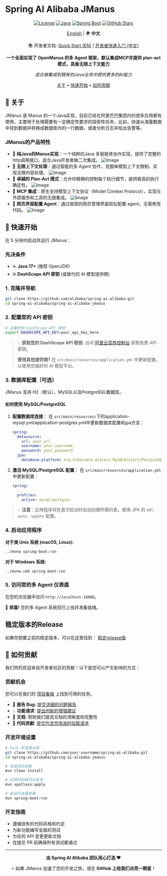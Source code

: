 # Spring AI Alibaba JManus

<div align="center">

[![License](https://img.shields.io/badge/license-Apache%202-blue.svg)](LICENSE)
[![Java](https://img.shields.io/badge/Java-17+-orange.svg)](https://openjdk.java.net/)
[![Spring Boot](https://img.shields.io/badge/Spring%20Boot-3.x-green.svg)](https://spring.io/projects/spring-boot)
[![GitHub Stars](https://img.shields.io/github/stars/alibaba/spring-ai-alibaba.svg)](https://github.com/alibaba/spring-ai-alibaba/stargazers)

[English](./README.md) | 🌍 **中文**

📚 开发者文档: [Quick Start (EN)](./README-dev-en.md) | [开发者快速入门 (中文)](./README-dev.md)

**一个全面实现了 OpenManus 的多 Agent 框架，默认集成MCP并提供 plan-act模式，具备无限上下文能力**

*适合被集成到既有的Java业务中提供更多的AI能力*

[关于](#-关于) • [快速开始](#-快速开始) • [如何贡献](#-如何贡献)

</div>


## 🎯 关于

JManus 是 Manus 的一个Java实现，目前已经在阿里巴巴集团内的很多应用都有使用，主要用于处理需要有一定确定性要求的探索性任务，比如，快速从海量数据中找到数据并转换成数据库内的一行数据，或者分析日志并给出告警等。


### JManus的产品特性

- 🤖 **纯Java的Manus实现**：一个纯粹的Java 多智能体协作实现，提供了完整的http调用接口，适合Java开发者做二次集成。
![Image](https://github.com/user-attachments/assets/893c7fc1-5e6e-4ec9-8389-182f14d86b18)
- 🌊 **无限上下文处理**：通过智能的多 Agent 协作，克服单模型上下文限制，实现无限内容处理。
![Image](https://github.com/user-attachments/assets/a0245658-fbb7-41dc-989f-86574592f188)
- 🎯 **卓越的 Plan-Act 模式**：允许你精确的控制每个执行细节，提供极高的执行确定性。
![Image](https://github.com/user-attachments/assets/2b058054-d439-432b-ac47-9f67d4a5ce80)
- 🔗 **MCP 集成**：原生支持模型上下文协议（Model Context Protocol），实现与外部服务和工具的无缝集成。
![Image](https://github.com/user-attachments/assets/31d915a9-04dc-45b2-9635-488cc06ba468)
- 📜 **网页界面配置 Agent**：通过直观的网页管理界面轻松配置 agent，无需修改代码。
![Image](https://github.com/user-attachments/assets/5afdfe2e-0e98-4100-bff1-b7aaf413850b)



## 🚀 快速开始

在 5 分钟内启动并运行 JManus：

### 先决条件

- ☕ **Java 17+** (推荐 OpenJDK)
- 🌐 **DashScope API 密钥** (或替代的 AI 模型提供商)

### 1. 克隆并导航

```bash
git clone https://github.com/alibaba/spring-ai-alibaba.git
cd spring-ai-alibaba/spring-ai-alibaba-jmanus
```

### 2. 配置您的 API 密钥

```bash
# 设置您的 DashScope API 密钥
export DASHSCOPE_API_KEY=your_api_key_here
```

> 💡 **获取您的 DashScope API 密钥**: 访问 [阿里云百炼控制台](https://bailian.console.aliyun.com/?tab=model#/api-key) 获取免费 API 密钥。
>
> **使用其他提供商?** 在 `src/main/resources/application.yml` 中更新配置，以使用您偏好的 AI 模型平台。

### 3. 数据库配置（可选）

JManus 支持 H2（默认）、MySQL以及PostgreSQL数据库。

#### 如何使用 MySQL/PostgreSQL

1. **配置数据库连接**：
   在 `src/main/resources/`下的application-mysql.yml/application-postgres.yml中更新数据库配置和jpa方言：

   ```yaml
   spring:
     datasource:
       url: your_url
       username: your_username
       password: your_password
     jpa:
       database-platform: org.hibernate.dialect.MySQLDialect/PostgreSQLDialect
   ```

2. **激活 MySQL/PostgreSQL 配置**：
   在 `src/main/resources/application.yml` 中更新配置：

   ```yaml
   spring:
     ...
     profiles:
       active: mysql/postgres  
   ```

> 💡 **注意**：应用程序将在首次启动时自动创建所需的表，使用 JPA 的 `ddl-auto: update` 配置。

### 4. 启动应用程序

**对于类 Unix 系统 (macOS, Linux):**
```bash
../mvnw spring-boot:run
```

**对于 Windows 系统:**
```bash
../mvnw.cmd spring-boot:run
```

### 5. 访问您的多 Agent 仪表盘

在您的浏览器中访问 `http://localhost:18080`。

🎉 **恭喜!** 您的多 Agent 系统现已上线并准备就绪。


## 稳定版本的Release

如果你想要之前的稳定版本，可以在这里找到：
[稳定release版](https://github.com/rainerWJY/Java-Open-Manus/releases)


## 🤝 如何贡献

我们热烈欢迎来自开发者社区的贡献！以下是您可以产生影响的方式：

### 贡献机会

您可以在我们的 [项目看板](https://github.com/orgs/alibaba/projects/24) 上找到可用的任务。

- 🐛 **报告 Bug**: [提交详细的问题报告](https://github.com/alibaba/spring-ai-alibaba/issues)
- 💡 **功能请求**: [提出创新的增强建议](https://github.com/alibaba/spring-ai-alibaba/issues)
- 📝 **文档**: 帮助我们提高文档的清晰度和完整性
- 🔧 **代码贡献**: [提交包含您改进的拉取请求](https://github.com/alibaba/spring-ai-alibaba/pulls)

### 开发环境设置

```bash
# Fork 并克隆仓库
git clone https://github.com/your-username/spring-ai-alibaba.git
cd spring-ai-alibaba/spring-ai-alibaba-jmanus

# 安装项目依赖
mvn clean install

# 应用代码格式化标准
mvn spotless:apply

# 启动开发服务器
mvn spring-boot:run
```

### 开发指南

- 遵循现有的代码风格和约定
- 为新功能编写全面的测试
- 为任何 API 变更更新文档
- 在提交 PR 前确保所有测试都通过

---

<div align="center">

**由 Spring AI Alibaba 团队用心打造 ❤️**

⭐ 如果 JManus 加速了您的开发之旅，请在 **GitHub 上给我们点亮一颗星**！

</div>
